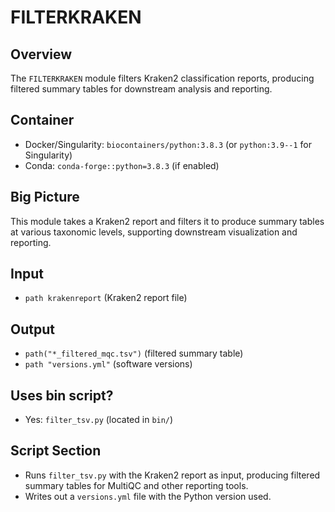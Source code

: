 # FILTERKRAKEN

## Overview
The `FILTERKRAKEN` module filters Kraken2 classification reports, producing filtered summary tables for downstream analysis and reporting.

## Container
- Docker/Singularity: `biocontainers/python:3.8.3` (or `python:3.9--1` for Singularity)
- Conda: `conda-forge::python=3.8.3` (if enabled)

## Big Picture
This module takes a Kraken2 report and filters it to produce summary tables at various taxonomic levels, supporting downstream visualization and reporting.

## Input
- `path krakenreport` (Kraken2 report file)

## Output
- `path("*_filtered_mqc.tsv")` (filtered summary table)
- `path "versions.yml"` (software versions)

## Uses bin script?
- Yes: `filter_tsv.py` (located in `bin/`)

## Script Section
- Runs `filter_tsv.py` with the Kraken2 report as input, producing filtered summary tables for MultiQC and other reporting tools.
- Writes out a `versions.yml` file with the Python version used.
